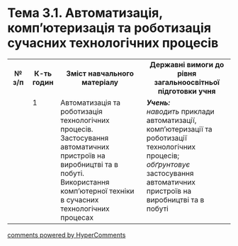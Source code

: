 <div id="hypercomments_widget" class="js-hypercomments-widget invisible"></div>

# Тема 3.1.  Автоматизація, комп’ютеризація та роботизація сучасних  технологічних процесів 

<table>
  <tr>
    <td width="10%" align="center"><b>№ з/п</b></td>
    <td width="10%" align="center"><b>К-ть годин</b></td>
    <td width="40%" align="center"><b>Зміст навчального матеріалу</b></td>
    <td width="40%" align="center"><b>Державні вимоги до рівня загальноосвітньої підготовки учня</b></td>
  </tr>
  <tr>
<td width="10%" style="vertical-align:top !important;"></td>
<td width="10%" style="vertical-align:top !important;">1</td>
    <td width="40%" style="vertical-align:top !important;">
Автоматизація та роботизація технологічних процесів. <br>
Застосування автоматичних пристроїв на виробництві та в побуті. <br>
Використання комп’ютерної техніки в сучасних технологічних процесах
</td>
    <td width="40%" style="vertical-align:top !important;">
<i><b>Учень:</b></i><br>
<i>наводить</i> приклади автоматизації, комп’ютеризації та роботизації технологічних процесів; <br>
<i>обґрунтовує</i> застосування автоматичних пристроїв на виробництві та в побуті
</td>
  </tr>
  </tr>
</table>

<div class="js-hypercomments-container">
<a href="http://hypercomments.com" class="hc-link" title="comments widget">comments powered by HyperComments</a>
</div>
